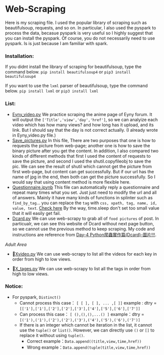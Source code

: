 # Web-Scraping
Here is my scraping file.
I used the popular library of scraping such as beautifulsoup, requests, and so on.
In particular, I also used the pyspark to process the data, becasue pyspark is very useful so I highly suggest that you can install the pyspark.
Of course, you do not necessarily need to use pyspark. Is is just because I am familiar with spark.

### Installation:
If you didnt install the library of scraping for beautifulsoup, type the command below.
`pip install beautifulsoup4` or `pip3 install beautifulsoup4`

If you want to use the `lxml` parser of beautifulsoup, type the command below.
`pip install lxml` or `pip3 install lxml`

### List:
- [Eyny_video.py](./Eyny_video.py)
    We practice scraping the anime page of Eyny forum. It will output the `['Title','view','day','href']`, so we can analyize each video which has how many views? and how long has it upload, and its link. But I should say that the day is not correct actually. (I already wrote in Eyny_video.py file.) 
- [Save_pictures.py](./Save_pictures.py)
    In this file, There are two purposes that one is how to requests the picture from web-page; another one is how to save the binary picture after you get the content. In addition, I also compared two kinds of different methods that first I used the content of requests to save the picture, and second I used the shutil.copyfileobj to save the pic.
    We can see the result of shutil which cannot get the picture from first web-page, but content can get successfully. But if our url has the name of jpg in the end, then both can get the picture successfully.
    So I would say that using content method is more flexible here.
- [Questionnaire.ipynb](./Questionnaire.ipynb)
    This file can automatically reply a questionnaire and repeat many times what you set. Just just need to modify the url and all of answers. Mainly it have many kinds of functions in splinter such as `find_by_tag`... you can replace the `tag` with `css, xpath, tag, name, id, value, text`. [Check here](https://splinter.readthedocs.io/en/latest/finding.html)
    By the way, time.sleep don't set too small value that it will easily get fail.
- [Dcard.py](./Dcard.py)
    We can use web-scrapy to grab all of `food pictures` of post. In particualr, we can see this website of Dcard without next page button, so we cannot use the previous method to keep scraping. My code and instructions are reference from [Day-4 Python爬蟲實作篇(Dcard)-圖片!!!](https://ithelp.ithome.com.tw/articles/10203216).

*Adult Area*
- 🔞[Xvideo.py](./Xvideo.py) 
    We can use web-scrapy to list all the videos for each key in order from high to low views.

- 🔞[X_tages.py](./X_tages.py) 
    We can use web-scrapy to list all the tags in order from high to low views.


### Notice:
- For pyspark, `Distinct()` 
    - Cannot process this case： `[ [ ], [ ], ... ,[ ]]`
        example : dtry = `[['1'],['1'],['2'],['2'],['3'],['4'],['5'],['6'],['7']]`
    - Can process this case： `[ (),(),(),...() ]`
        example：dtry = `[('1'),('1'),('2'),('2'),('3'),('4'),('5'),('6'),('7')]`
    - If there is an integer which cannot be iteration in the list, it cannot use the `tuple()` or `list()`. However, we can directly use `()` or `[]` to replace it without using `tuple()`.
        - Correct example：`Data.append((title,view,time,href))`
        - Wrong example：`Data.append(tuple(title,view,time,href))`

